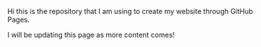 Hi this is the repository that I am using to create my website through GitHub Pages.

I will be updating this page as more content comes!
